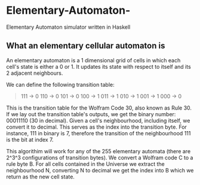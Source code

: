 # Elementary-Automaton-
Elementary Automaton simulator written in Haskell

## What an elementary cellular automaton is
An elementary automaton is a 1 dimensional grid of cells in which each cell's state is either a 0 or 1. It updates its state with respect to itself and its 2 adjacent neighbours. 

We can define the following transition table: 
> 111 -> 0
> 110 -> 0
> 101 -> 0
> 100 -> 1
> 011 -> 1
> 010 -> 1
> 001 -> 1
> 000 -> 0

This is the transition table for the Wolfram Code 30, also known as Rule 30. If we lay out the transition table's outputs, we get the binary number: 00011110 (30 in decimal). 
Given a cell's neighbourhood, including itself, we convert it to decimal. This serves as the index into the transition byte. For instance, 111 in binary is 7, therefore the transition of the neighbourhood 111 is the bit at index 7. 

This algorithim will work for any of the 255 elementary automata (there are 2^3^3 configurations of transition bytes). We convert a Wolfram code C to a rule byte B. For all cells contained in the Universe we extract the neighbourhood N, converting N to decimal we get the index into B which we return as the new cell state.

